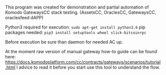 This program was created for demonstration and partial automation of Komodo GatewaysCC stack testing. (AssetsCC, OraclesCC, GatewaysCC, oraclesfeed dAPP)

Python3 required for execution: `sudo apt-get install python3.6`
pip packages needed:
`pip3 install setuptools wheel slick-bitcoinrpc`

Before execution be sure than daemon for needed AC up.

At the moment raw version of manual gateway how-to guide can be found here: https://docs.komodoplatform.com/cc/contracts/gateways/scenarios/tutorial.html I advice to read it before you start use this tool to understand the flow.
